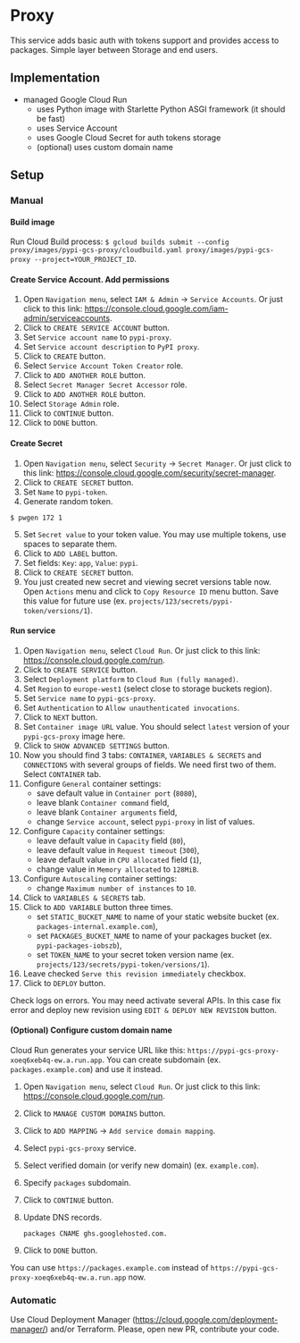 Proxy
=====

This service adds basic auth with tokens support and provides access to packages. Simple layer between Storage and end users.

Implementation
--------------

- managed Google Cloud Run
  - uses Python image with Starlette Python ASGI framework (it should be fast)
  - uses Service Account
  - uses Google Cloud Secret for auth tokens storage
  - (optional) uses custom domain name

Setup
-----

### Manual

#### Build image

Run Cloud Build process:
`$ gcloud builds submit --config proxy/images/pypi-gcs-proxy/cloudbuild.yaml proxy/images/pypi-gcs-proxy --project=YOUR_PROJECT_ID`.

#### Create Service Account. Add permissions

1. Open `Navigation menu`, select `IAM & Admin` -> `Service Accounts`. Or just click to this link: https://console.cloud.google.com/iam-admin/serviceaccounts.
2. Click to `CREATE SERVICE ACCOUNT` button.
3. Set `Service account name` to `pypi-proxy`.
4. Set `Service account description` to `PyPI proxy`.
5. Click to `CREATE` button.
6. Select `Service Account Token Creator` role.
7. Click to `ADD ANOTHER ROLE` button.
8. Select `Secret Manager Secret Accessor` role.
9. Click to `ADD ANOTHER ROLE` button.
10. Select `Storage Admin` role.
11. Click to `CONTINUE` button.
12. Click to `DONE` button.

#### Create Secret

1. Open `Navigation menu`, select `Security` -> `Secret Manager`. Or just click to this link: https://console.cloud.google.com/security/secret-manager.
2. Click to `CREATE SECRET` button.
3. Set `Name` to `pypi-token`.
4. Generate random token.

`$ pwgen 172 1`

5. Set `Secret value` to your token value. You may use multiple tokens, use spaces to separate them.
6. Click to `ADD LABEL` button.
7. Set fields: `Key`: `app`, `Value`: `pypi`.
8. Click to `CREATE SECRET` button.
9. You just created new secret and viewing secret versions table now. Open `Actions` menu and click to `Copy Resource ID` menu button. Save this value for future use (ex. `projects/123/secrets/pypi-token/versions/1`).


#### Run service

1. Open `Navigation menu`, select `Cloud Run`. Or just click to this link: https://console.cloud.google.com/run.
2. Click to `CREATE SERVICE` button.
3. Select `Deployment platform` to `Cloud Run (fully managed)`.
4. Set `Region` to `europe-west1` (select close to storage buckets region).
5. Set `Service name` to `pypi-gcs-proxy`.
6. Set `Authentication` to `Allow unauthenticated invocations`.
7. Click to `NEXT` button.
8. Set `Container image URL` value. You should select `latest` version of your `pypi-gcs-proxy` image here.
9. Click to `SHOW ADVANCED SETTINGS` button. 
10. Now you should find 3 tabs: `CONTAINER`, `VARIABLES & SECRETS` and `CONNECTIONS` with several groups of fields. We need first two of them. Select `CONTAINER` tab.
11. Configure `General` container settings:
    - save default value in `Container port` (`8080`),
    - leave blank `Container command` field,
    - leave blank `Container arguments` field,
    - change `Service account`, select `pypi-proxy` in list of values.
12. Configure `Capacity` container settings:
    - leave default value in `Capacity` field (`80`),
    - leave default value in `Request timeout` (`300`),
    - leave default value in `CPU allocated` field (`1`),
    - change value in `Memory allocated` to `128MiB`.
13. Configure `Autoscaling` container settings:
    - change `Maximum number of instances` to `10`.
14. Click to `VARIABLES & SECRETS` tab.
15. Click to `ADD VARIABLE` button three times.
    - set `STATIC_BUCKET_NAME` to name of your static website bucket (ex. `packages-internal.example.com`),
    - set `PACKAGES_BUCKET_NAME` to name of your packages bucket (ex. `pypi-packages-iobszb`),
    - set `TOKEN_NAME` to your secret token version name (ex. `projects/123/secrets/pypi-token/versions/1`).
16. Leave checked `Serve this revision immediately` checkbox.
17. Click to `DEPLOY` button.


Check logs on errors. You may need activate several APIs. In this case fix error and deploy new revision using `EDIT & DEPLOY NEW REVISION` button.

#### (Optional) Configure custom domain name

Cloud Run generates your service URL like this: `https://pypi-gcs-proxy-xoeq6xeb4q-ew.a.run.app`. You can create subdomain (ex. `packages.example.com`) and use it instead.

1. Open `Navigation menu`, select `Cloud Run`. Or just click to this link: https://console.cloud.google.com/run.
2. Click to  `MANAGE CUSTOM DOMAINS` button.
3. Click to `ADD MAPPING` -> `Add service domain mapping`.
4. Select `pypi-gcs-proxy` service.
5. Select verified domain (or verify new domain) (ex. `example.com`).
6. Specify `packages` subdomain.
7. Click to `CONTINUE` button.
8. Update DNS records.

    `packages CNAME ghs.googlehosted.com.`

9. Click to `DONE` button.

You can use `https://packages.example.com` instead of `https://pypi-gcs-proxy-xoeq6xeb4q-ew.a.run.app` now.

### Automatic

Use Cloud Deployment Manager (https://cloud.google.com/deployment-manager/) and/or Terraform. Please, open new PR, contribute your code.
